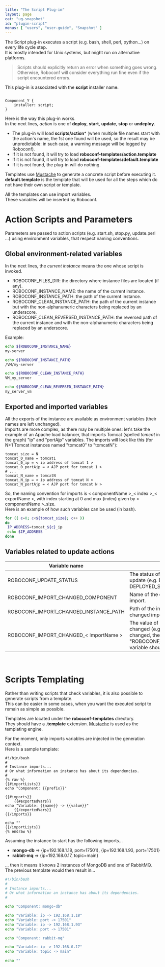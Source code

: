 ```yaml
---
title: "The Script Plug-in"
layout: page
cat: "ug-snapshot"
id: "plugin-script"
menus: [ "users", "user-guide", "Snapshot" ]
---
```


The Script plug-in executes a script (e.g. bash, shell, perl, python...) on every life cycle step.  
It is mostly intended for Unix systems, but might run on alternative platforms.

> Scripts should explicitly return an error when something goes wrong.  
> Otherwise, Roboconf will consider everything run fine even if the script encountered errors.  
  
This plug-in is associated with the **script** installer name.

<pre><code class="language-roboconf">
Component_Y {
	installer: script;
}
</code></pre>

Here is the way this plug-in works.  
In the next lines, *action* is one of **deploy**, **start**, **update**, **stop** or **undeploy**. 

* The plug-in will load **scripts/action*** (when multiple file names start with the action's name, the 1st one found will be used, so the result may be unpredictable: in such case, a warning message will be logged by Roboconf).
* If it is not found, it will try to load **roboconf-templates/action.template**
* If it is not found, it will try to load **roboconf-templates/default.template**
* If it is not found, the plug-in will do nothing.

Templates use [Mustache](http://mustache.github.io/) to generate a concrete script before executing it.  
**default.template** is the template that will be used for all the steps which do not have their own
script or template.

All the templates can use import variables.  
These variables will be inserted by Roboconf.


# Action Scripts and Parameters

Parameters are passed to action scripts (e.g. start.sh, stop.py, update.perl ...) using environment variables, that respect naming conventions.


## Global environment-related variables

In the next lines, the *current instance* means the one whose script is invoked.

- ROBOCONF\_FILES\_DIR: the directory where instance files are located (if any).
- ROBOCONF\_INSTANCE\_NAME: the name of the current instance.
- ROBOCONF\_INSTANCE\_PATH: the path of the current instance.
- ROBOCONF\_CLEAN\_INSTANCE\_PATH: the path of the current instance but with the non-alphanumeric characters being replaced by an underscore.
- ROBOCONF\_CLEAN\_REVERSED\_INSTANCE\_PATH: the reversed path of the current instance and with the non-alphanumeric characters being replaced by an underscore.

Example:

```bash
echo ${ROBOCONF_INSTANCE_NAME}
my-server

echo ${ROBOCONF_INSTANCE_PATH}
/VM/my-server

echo ${ROBOCONF_CLEAN_INSTANCE_PATH}
VM_my_server

echo ${ROBOCONF_CLEAN_REVERSED_INSTANCE_PATH}
my_server_vm
```


## Exported and imported variables

All the exports of the instance are available as environment variables (their names are left unchanged).  
Imports are more complex, as there may be multiple ones: let's take the example of an Apache load balancer, 
that imports Tomcat (spelled *tomcat* in the graph) "ip" and "portAjp" variables. The imports will look like this (for N+1 Tomcat instances
named "tomcat0" to "tomcatN"):

```properties
tomcat_size = N
tomcat_0_name = tomcat1
tomcat_0_ip = < ip address of tomcat 1 >
tomcat_0_portAjp = < AJP port for tomcat 1 >
# ...
tomcat_N_name = tomcatN
tomcat_N_ip = < ip address of tomcat N >
tomcat_N_portAjp = < AJP port for tomcat N >
```

So, the naming convention for imports is < componentName >\_< index >\_< exportName >, with index starting at 0 and max (index) given by < componentName >\_size.  
Here is an example of how such variables can be used (in bash).

```bash
for (( c=0; c<${tomcat_size}; c++ ))
do
 IP_ADDRESS=tomcat_${c}_ip
 echo $IP_ADDRESS
done
```

## Variables related to update actions

| Variable name | Description |
| ------------- | ----------- |
| ROBOCONF\_UPDATE\_STATUS | The status of the instance that triggered the update (e.g. DEPLOYED\_STOPPED, DEPLOYED\_STARTED). |
| ROBOCONF\_IMPORT\_CHANGED\_COMPONENT | Name of the component for the changed import. |
| ROBOCONF\_IMPORT\_CHANGED\_INSTANCE\_PATH | Path of the instance that exports the changed import. |
| ROBOCONF\_IMPORT\_CHANGED\_< ImportName > | The value of every imported variable that changed (e.g. if an exported *ipAddress* changed, the "ROBOCONF\_IMPORT\_CHANGED_ipAddress" variable should contain its new value). |

<br />

# Scripts Templating

Rather than writing scripts that check variables, it is also possible to generate scripts from a template.  
This can be easier in some cases, when you want the executed script to remain as simple as possible.  

Templates are located under the **roboconf-templates** directory.  
They should have a **.template** extension. [Mustache](http://mustache.github.io/) is used as the templating engine.

For the moment, only imports variables are injected in the generation context.  
Here is a sample template:

```
#!/bin/bash
#
# Instance imports...
# Or what information an instance has about its dependencies.
# 
{% raw %}
{{#importLists}}
echo "Component: {{prefix}}"
 
{{#imports}}
	{{#exportedVars}}
echo "Variable: {{name}} -> {{value}}"
	{{/exportedVars}} 
{{/imports}}
	
echo ""
{{/importLists}}
{% endraw %}
```

Assuming the instance to start has the following imports...

* **mongo-db** => {ip=192.168.1.18, port=17501}, {ip=192.168.1.93, port=17501}
* **rabbit-mq** => {ip=192.168.0.17, topic=main}

... then it means it knows 2 instances of MongoDB and one of RabbitMQ.  
The previous template would then result in...

```bash
#!/bin/bash
#
# Instance imports...
# Or what information an instance has about its dependencies.
# 

echo "Component: mongo-db"

echo "Variable: ip -> 192.168.1.18"
echo "Variable: port -> 17501"
echo "Variable: ip -> 192.168.1.93"
echo "Variable: port -> 17501"

echo "Component: rabbit-mq"

echo "Variable: ip -> 192.168.0.17"
echo "Variable: topic -> main"
	
echo ""
```
